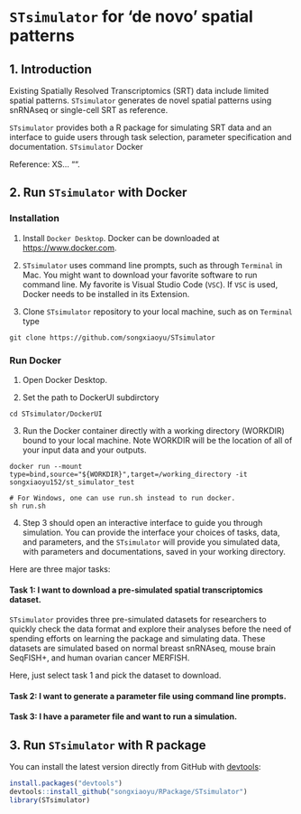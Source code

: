 
<!-- README.md is generated from README.Rmd. Please edit that file -->

# `STsimulator` for ‘de novo’ spatial patterns

## 1. Introduction

Existing Spatially Resolved Transcriptomics (SRT) data include limited
spatial patterns. `STsimulator` generates de novel spatial patterns
using snRNAseq or single-cell SRT as reference.

`STsimulator` provides both a R package for simulating SRT data and an
interface to guide users through task selection, parameter specification
and documentation. `STsimulator` Docker

Reference: XS… ““.

## 2. Run `STsimulator` with Docker

### Installation

1.  Install `Docker Desktop`. Docker can be downloaded at
    <https://www.docker.com>.

2.  `STsimulator` uses command line prompts, such as through `Terminal`
    in Mac. You might want to download your favorite software to run
    command line. My favorite is Visual Studio Code (`VSC`). If `VSC` is
    used, Docker needs to be installed in its Extension.

3.  Clone `STsimulator` repository to your local machine, such as on
    `Terminal` type

<!-- -->

    git clone https://github.com/songxiaoyu/STsimulator

### Run Docker

1.  Open Docker Desktop.

2.  Set the path to DockerUI subdirctory

<!-- -->

    cd STsimulator/DockerUI

3.  Run the Docker container directly with a working directory (WORKDIR)
    bound to your local machine. Note WORKDIR will be the location of
    all of your input data and your outputs.

<!-- -->

    docker run --mount type=bind,source="${WORKDIR}",target=/working_directory -it songxiaoyu152/st_simulator_test

    # For Windows, one can use run.sh instead to run docker.
    sh run.sh

4.  Step 3 should open an interactive interface to guide you through
    simulation. You can provide the interface your choices of tasks,
    data, and parameters, and the `STsimulator` will provide you
    simulated data, with parameters and documentations, saved in your
    working directory.

Here are three major tasks:

#### Task 1: I want to download a pre-simulated spatial transcriptomics dataset.

`STsimulator` provides three pre-simulated datasets for researchers to
quickly check the data format and explore their analyses before the need
of spending efforts on learning the package and simulating data. These
datasets are simulated based on normal breast snRNAseq, mouse brain
SeqFISH+, and human ovarian cancer MERFISH.

Here, just select task 1 and pick the dataset to download.

#### Task 2: I want to generate a parameter file using command line prompts.

#### Task 3: I have a parameter file and want to run a simulation.

## 3. Run `STsimulator` with R package

You can install the latest version directly from GitHub with
[devtools](https://github.com/hadley/devtools):

``` r
install.packages("devtools")
devtools::install_github("songxiaoyu/RPackage/STsimulator")
library(STsimulator)
```
